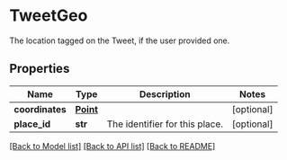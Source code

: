 # TweetGeo

The location tagged on the Tweet, if the user provided one.

## Properties
Name | Type | Description | Notes
------------ | ------------- | ------------- | -------------
**coordinates** | [**Point**](Point.md) |  | [optional] 
**place_id** | **str** | The identifier for this place. | [optional] 

[[Back to Model list]](../README.md#documentation-for-models) [[Back to API list]](../README.md#documentation-for-api-endpoints) [[Back to README]](../README.md)



